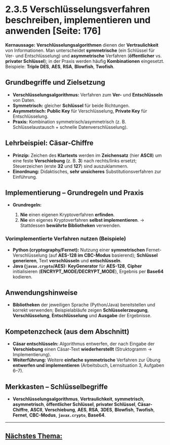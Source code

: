 # 2.3.5 Verschlüsselungsverfahren beschreiben, implementieren und anwenden [Seite: 176]

**Kernaussage:** **Verschlüsselungsalgorithmen** dienen der **Vertraulichkeit** von Informationen. Man unterscheidet **symmetrische** (ein Schlüssel für Ver- und Entschlüsselung) und **asymmetrische** Verfahren (**öffentlicher** vs. **privater Schlüssel**); in der Praxis werden häufig **Kombinationen** eingesetzt. Beispiele: **Triple DES**, **AES**, **RSA**, **Blowfish**, **Twofish**. 

## Grundbegriffe und Zielsetzung

* **Verschlüsselungsalgorithmus:** Verfahren zum **Ver-** und **Entschlüsseln** von Daten.
* **Symmetrisch:** gleicher **Schlüssel** für beide Richtungen.
* **Asymmetrisch:** **Public Key** für Verschlüsselung, **Private Key** für Entschlüsselung.
* **Praxis:** Kombination symmetrisch/asymmetrisch (z. B. Schlüsselaustausch + schnelle Datenverschlüsselung). 

## Lehrbeispiel: **Cäsar-Chiffre**

* **Prinzip:** Zeichen des **Klartexts** werden im **Zeichensatz** (hier **ASCII**) um eine feste **Verschiebung** (z. B. **3**) nach rechts/links ersetzt; Steuerzeichen (erste **32** und **127**) sind auszuklammern.
* **Einordnung:** Didaktisches, **sehr unsicheres** Substitutionsverfahren zur Einführung. 

## Implementierung – Grundregeln und Praxis

* **Grundregeln:**

  1. **Nie** einen eigenen Kryptoverfahren **erfinden**.
  2. **Nie** ein eigenes Kryptoverfahren **selbst implementieren**.
     → Stattdessen **bewährte Bibliotheken** verwenden. 

### Vorimplementierte Verfahren nutzen (Beispiele)

* **Python (cryptography/Fernet):** Nutzung einer **symmetrischen** Fernet-Verschlüsselung (auf **AES-128 im CBC-Modus** basierend); **Schlüssel generieren**, Text **verschlüsseln** und **entschlüsseln**. 
* **Java (`javax.crypto`/AES):** **KeyGenerator** für **AES-128**, **Cipher** initialisieren (**ENCRYPT_MODE/DECRYPT_MODE**), Ergebnis per **Base64** kodieren.

## Anwendungshinweise

* **Bibliotheken** der jeweiligen Sprache (Python/Java) bereitstellen und korrekt verwenden; Beispielabläufe zeigen **Schlüsselerzeugung**, **Verschlüsselung**, **Entschlüsselung** und **Ausgabe** der Ergebnisse.

## Kompetenzcheck (aus dem Abschnitt)

* **Cäsar entschlüsseln:** Algorithmus entwerfen, der nach Eingabe der **Verschiebung** einen Cäsar-Text **wiederherstellt** (Struktogramm → Implementierung).
* **Weiterführung:** Weitere **einfache symmetrische** Verfahren zur Übung **entwerfen und implementieren** (Arbeitsbuch, Lernsituation 3, Aufgaben 6–7).

## Merkkasten – Schlüsselbegriffe

* **Verschlüsselungsalgorithmus**, **Vertraulichkeit**, **symmetrisch**, **asymmetrisch**, **öffentlicher Schlüssel**, **privater Schlüssel**, **Cäsar-Chiffre**, **ASCII**, **Verschiebung**, **AES**, **RSA**, **3DES**, **Blowfish**, **Twofish**, **Fernet**, **CBC-Modus**, **`javax.crypto`**, **Base64**.

---

## [Nächstes Thema:](./2.3.6_Hashfunktionen_beschreiben,_implementieren_und_anwenden.md)